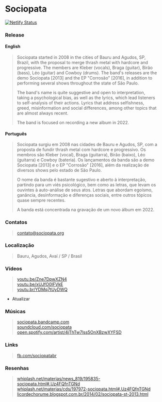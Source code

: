 # Sociopata

[![Netlify Status](https://api.netlify.com/api/v1/badges/2a88e949-7dae-4e8e-8cec-f08864979388/deploy-status)](https://app.netlify.com/sites/sociopata/deploys)

### Release

#### English

> Sociopata started in 2008 in the cities of Bauru and Agudos, SP, Brazil, with the proposal to merge thrash metal with hardcore and progressive. The members are Kleber (vocals), Braga (guitar), Birão (bass), Léo (guitar) and Cowboy (drums). The band's releases are the demo Sociopata [2013] and the EP "Corrosão" [2016], in addition to performing several shows throughout the state of São Paulo.
>
> The band's name is quite suggestive and open to interpretation, taking a psychological bias, as well as the lyrics, which lead listeners to self-analysis of their actions. Lyrics that address selfishness, greed, misinformation and social differences, among other topics that are almost always recent.
>
> The band is focused on recording a new album in 2022.

#### Português

> Sociopata surgiu em 2008 nas cidades de Bauru e Agudos, SP, com a proposta de fundir thrash metal com hardcore e progressivo. Os membros são Kleber (vocal), Braga (guitarra), Birão (baixo), Léo (guitarra) e Cowboy (bateria). Os lançamentos da banda são a demo Sociopata [2013] e o EP "Corrosão" [2016], além da realização de diversos shows pelo estado de São Paulo.
>
> O nome da banda é bastante sugestivo e aberto à interpretação, partindo para um viés psicológico, bem como as letras, que levam os ouvintes à auto-análise de seus atos. Letras que abordam egoísmo, ganância, desinformação e diferenças sociais, entre outros tópicos quase sempre recentes.
>
> A banda está concentrada na gravação de um novo álbum em 2022.

### Contatos

> contato@sociopata.org  

### Localização

> Bauru, Agudos, Avaí / SP / Brasil

### Vídeos

> [youtu.be/Zne7DpwXZN4](https://youtu.be/Zne7DpwXZN4)  
> [youtu.be/xUJfO0IFVkE](https://youtu.be/xUJfO0IFVkE)  
> [youtu.br/YDMq7tUyDWQ](https://youtu.be/YDMq7tUyDWQ)  

* Atualizar

### Músicas

> [sociopata.bandcamp.com](https://sociopata.bandcamp.com)  
> [soundcloud.com/sociopata](https://soundcloud.com/sociopata)  
> [open.spotify.com/artist/4jThTw7lss5OnXBzwXYFSD](https://open.spotify.com/artist/4jThTw7lss5OnXBzwXYFSD)  

### Links

> [fb.com/sociopatabr](https://fb.com/sociopatabr)  

### Resenhas

> [whiplash.net/materias/news_819/195835-sociopata.html#.Uz4FQfnTGNd](https://whiplash.net/materias/news_819/195835-sociopata.html#.Uz4FQfnTGNd)  
> [whiplash.net/materias/cds/197972-sociopata.html#.Uz4FQfnTGNd](https://whiplash.net/materias/cds/197972-sociopata.html#.Uz4FQfnTGNd)  
> [licordechorume.blogspot.com.br/2014/02/sociopata-st-2013.html](https://licordechorume.blogspot.com.br/2014/02/sociopata-st-2013.html)  
